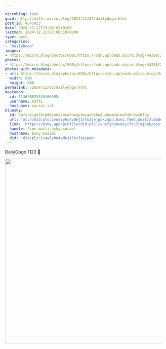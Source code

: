 ```yaml
---

microblog: true
guid: http://matti.micro.blog/2024/12/22/dailydogo.html
post_id: 4547933
date: 2024-12-22T23:08:09+0200
lastmod: 2024-12-22T23:08:10+0200
type: post
categories:
- "DailyDogo"
images:
- https://micro.blog/photos/600x/https://cdn.uploads.micro.blog/44388/2024/77c85d7a9ae844a28b99522610eef04a.jpg
photos:
- https://micro.blog/photos/600x/https://cdn.uploads.micro.blog/44388/2024/77c85d7a9ae844a28b99522610eef04a.jpg
photos_with_metadata:
- url: https://micro.blog/photos/600x/https://cdn.uploads.micro.blog/44388/2024/77c85d7a9ae844a28b99522610eef04a.jpg
  width: 600
  height: 800
permalink: /2024/12/22/dailydogo.html
mastodon:
  id: 113698529310166995
  username: matti
  hostname: social.lol
bluesky:
  id: bafyreiae33rpdbsnn2rov4lnwyp3ozachiko4uz6om4orma746rxwibf3y
  url: 'at://did:plc:ivue7yhu4vdejz7tu3jejpok/app.bsky.feed.post/3ldwdd54fbs2d'
  link: 'https://bsky.app/profile/did:plc:ivue7yhu4vdejz7tu3jejpok/post/3ldwdd54fbs2d'
  handle: finn-matti.bsky.social
  hostname: bsky.social
  did: 'did:plc:ivue7yhu4vdejz7tu3jejpok'
---
```

DailyDogo 1123 🐶

<img src="/media/uploads/2024/77c85d7a9ae844a28b99522610eef04a.jpg" width="600" alt="" />
